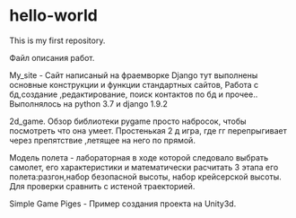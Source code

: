# hello-world
This is my first repository.

Файл описания работ.

My_site - Сайт написаный на фраемворке Django тут выполнены основные конструкции и функции стандартных сайтов, Работа с бд,создание ,редактирование, поиск контактов по бд и прочее.. Выполнялось на python 3.7 и django 1.9.2

2d_game. Обзор библиотеки pygame просто набросок, чтобы посмотреть что она умеет. Простенькая 2 д игра, где гг перепрыгивает через препятствие ,летящее на него по прямой.

Модель полета - лабораторная в ходе которой следовало выбрать самолет, его характеристики и математически расчитать 3 этапа его полета:разгон,набор безопасной высоты, набор крейсерской высоты. Для проверки сравнить с истеной траекторией.

Simple Game Piges - Пример создания проекта на Unity3d. 
